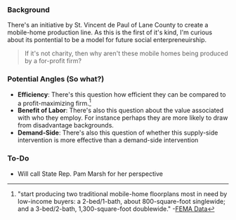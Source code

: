 ### **Background** 

There's an initiative by St. Vincent de Paul of Lane County to create a mobile-home production line. As this is the first of it's kind, I'm curious about its pontential to be a model for future social enterpreneuirship.

> If it's not charity, then why aren't these mobile homes being produced by a for-profit firm?

### **Potential Angles** (So what?)
- **Efficiency**: There's this question how efficient they can be compared to a profit-maximizing firm.[^1]
- **Benefit of Labor**: There's also this question about the value associated with who they employ. For instance perhaps they are more likely to draw from disadvantage backgrounds. 
- **Demand-Side**: There's also this question of whether this supply-side intervention is more effective than a demand-side intervention 

### **To-Do**
- Will call State Rep. Pam Marsh for her perspective 



[^1]: "start producing two traditional mobile-home floorplans most in need by low-income buyers: a 2-bed/1-bath, about 800-square-foot singlewide; and a 3-bed/2-bath, 1,300-square-foot doublewide." -[FEMA Data](https://www.fema.gov/openfema-data-page/registration-intake-and-individuals-household-program-ri-ihp-v2)
 


